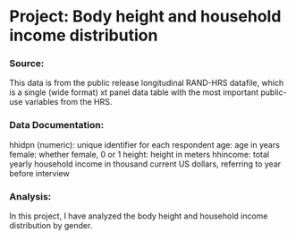 # Project: Body height and household income distribution

### Source: 

This data is from the public release longitudinal RAND-HRS datafile, which is a single (wide format) xt panel data table with the most important public-use variables from the HRS.

### Data Documentation:

hhidpn (numeric): unique identifier for each respondent
age: age in years
female: whether female, 0 or 1
height: height in meters
hhincome: total yearly household income in thousand current US dollars, referring to year before interview

### Analysis:
In this project, I have analyzed the body height and household income distribution by gender. 

